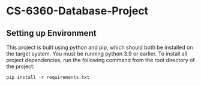 # CS-6360-Database-Project

## Setting up Environment

This project is built using python and pip, which should both be installed on the target system. You must be running python 3.9 or earlier. To install all project dependencies, run the following command from the root directory of the project:

```
pip install -r requirements.txt
```
